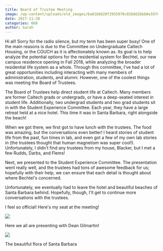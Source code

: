 ```yaml
---
title: Board of Trustee Meeting
image: /wp-content/uploads/old_images/6a01b8d28f2955970c01b8d2bbb8e5970c-pi.jpg
date: 2017-11-20
categories: 668
author: Sarah
---
```



Hi all! Sorry for the radio silence, but my term has been super busy! One of the main reasons is due to the Committee on Undergraduate Caltech Housing, or the COUCH as it is affectionately known as. Its goal is to help analyze the potential options for the residential system for Bechtel, our new campus residence opening in Fall 2018, while analyzing the broader residential life system as a whole. Through this committee, I've had a lot of great opportunities including interacting with many members of administration, students, and alumni. However, one of the coolest things was meeting the Board of Trustees.

  The Board of Trustees help direct student life at Caltech. Many members are former Caltech grads or undergrads, or have a deep-seated interest in student life. Additionally, two undergrad students and two grad students sit in with the Student Experience Committee. Each year, they have a large retreat held at a nice hotel. This time it was in Santa Barbara, right alongside the beach!

  When we got there, we first got to have lunch with the trustees. The food was amazing, but the conversations even better! I heard stories of student life from the past, fun times in lab, and even got a few of my own lab stories in (the trustees thought that human magnetism was super cool!). Unfortunately, I didn't find any trustees from my house, Blacker, but I met a few Rudds, Darbs, and Flems!

  Next, we presented to the Student Experience Committee. The presentation went really well, and the trustees had tons of awesome feedback for us; hopefully with their help, we can ensure that each detail is thought about where Bechtel's concerned.

  Unfortunately, we eventually had to leave the hotel and beautiful beaches of Santa Barbara behind. Hopefully, though, I'll get to continue more conversations with the trustees.

I feel so official! Here's my seat at the meeting!


![](/old_images/6a01b8d28f2955970c01b8d2bbb8f1970c-pi.jpg)

Here we all are presenting with Dean Gilmartin!


![](/old_images/6a01b8d28f2955970c01bb09d47e9d970d-pi.jpg)

The beautiful flora of Santa Barbara

